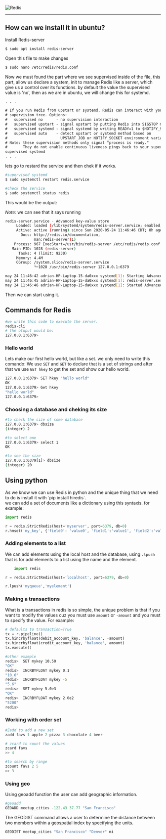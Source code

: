 

![Redis](https://wikihosting.es/wp-content/uploads/2019/11/Redis-980x551.png)
<br>
***

<h2>How can we install it in ubuntu? </h2>

Install Redis-server

````Bash
$ sudo apt install redis-server
````
Open this file to make changes

````Bash
$ sudo nano /etc/redis/redis.conf
````
Now we must found the part where we see supervised inside of the file, this part, allow us declare a system, init to manage Redis
like a server, which give us a control over its functions. by default the value the supervised value is 'no', then as we are in ubuntu,
we will change this for systemd.

````txt
. . .

# If you run Redis from upstart or systemd, Redis can interact with your
# supervision tree. Options:
#   supervised no      - no supervision interaction
#   supervised upstart - signal upstart by putting Redis into SIGSTOP mode
#   supervised systemd - signal systemd by writing READY=1 to $NOTIFY_SOCKET
#   supervised auto    - detect upstart or systemd method based on
#                        UPSTART_JOB or NOTIFY_SOCKET environment variables
# Note: these supervision methods only signal "process is ready."
#       They do not enable continuous liveness pings back to your supervisor.
supervised systemd
. . .
````
lets go to restard the service and then chek if it works.

````Bash
#supervised systemd
$ sudo systemctl restart redis.service

#check the service
$ sudo systemctl status redis
````
This would be the output:

*Note:* we can see that it says running

````Bash
redis-server.service - Advanced key-value store
     Loaded: loaded (/lib/systemd/system/redis-server.service; enabled; vendor >
     Active: active (running) since Sun 2020-05-24 11:46:46 CDT; 8h ago
       Docs: http://redis.io/documentation,
             man:redis-server(1)
    Process: 967 ExecStart=/usr/bin/redis-server /etc/redis/redis.conf (code=ex>
   Main PID: 1028 (redis-server)
      Tasks: 4 (limit: 9230)
     Memory: 4.4M
     CGroup: /system.slice/redis-server.service
             └─1028 /usr/bin/redis-server 127.0.0.1:6379

may 24 11:46:42 adrian-HP-Laptop-15-da0xxx systemd[1]: Starting Advanced key-va>
may 24 11:46:45 adrian-HP-Laptop-15-da0xxx systemd[1]: redis-server.service: Ca>
may 24 11:46:46 adrian-HP-Laptop-15-da0xxx systemd[1]: Started Advanced key-val>
````
Then we can start using it.

<h2>Commands for Redis</h2>

````bash
#we write this code to execute the server.
redis-cli
# the otuput would be:
127.0.0.1:6379> 
````
<h3>Hello world</h3>

Lets make our first hello world, but like a set. we only need to write this comando:
We use `SET` and `GET` to declare that is a set of strings and after that we use `GET hkey` to get the set
and show our hello world.

````bash
127.0.0.1:6379> SET hkey "hello world"
OK
127.0.0.1:6379> Get hkey
"hello world"
127.0.0.1:6379> 
````
<h3>Choosing a database and cheking its size</h3>

````Bash
#to check the size of some database
127.0.0.1:6379> dbsize
(integer) 2

#to select one
127.0.0.1:6379> select 1
OK

#to see the size
127.0.0.1:6379[1]> dbsize
(integer) 20
````

<h2>Using python</h2>
As we know we can use Redis in python and the unique thing that we need to do is install it with `pip install hiredis`.
<br>
we can add a set of documents like a dictionary using this syntaxis.
for example:

````Python
import redis

r = redis.StrictRedis(host='myserver', port=6379, db=0)
r.hmset('my_key', {'field0': 'value0', 'field1':'value1', 'field2':'value2'}
````

<h3>Adding elements to a list</h3>
 
 We can add elements using the local host and the database, using `.lpush`
 that is for add elements to a list using the name and the element.
 
 ````Python
     import redis

r = redis.StrictRedis(host='localhost', port=6379, db=0)

r.lpush('myqueue','myelement') 
 ````
<h3>Making a transactions</h3>

What is a transactions in redis is so simple, the unique problem is that if you want to modify the values cuz you must use
`amount` or `-amount` and you must to specify the value. For example:

````Python
# defaults to transaction=True 
tx = r.pipeline()
tx.hincrbyfloat(debit_account_key, 'balance', -amount)
tx.hincrbyfloat(credit_account_key, 'balance', amount)
tx.execute()
````
````Bash
#other example
redis>  SET mykey 10.50
"OK"
redis>  INCRBYFLOAT mykey 0.1
"10.6"
redis>  INCRBYFLOAT mykey -5
"5.6"
redis>  SET mykey 5.0e3
"OK"
redis>  INCRBYFLOAT mykey 2.0e2
"5200"
redis>  
````

<h3>Working with order set</h3>
     
````Python
#Zadd to add a new set
zadd favs 1 apple 2 pizza 3 chocolate 4 beer

# zcard to count the values
zcard favs
>> 4

#to search by range
zcount favs 2 5
>> 3
````

<h3>Using geo</h3>

Using geoadd function the user can add geographic information.

````Python
#geoadd
GEOADD meetup_cities -122.43 37.77 "San Francisco"
````

The GEODIST command allows a user to determine the distance between two members within a geospatial index by specifying the units. 

````Python
GEODIST meetup_cities "San Francisco" "Denver" mi
````



